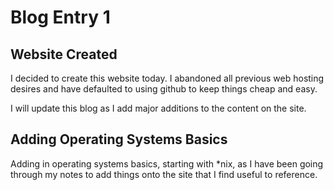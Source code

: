 # Blog Entry 1

## Website Created
I decided to create this website today. I abandoned all previous web hosting desires and have defaulted to using github to keep things cheap and easy.

I will update this blog as I add major additions to the content on the site. 

## Adding Operating Systems Basics
Adding in operating systems basics, starting with *nix, as I have been going through my notes to add things onto the site that I find useful to reference.